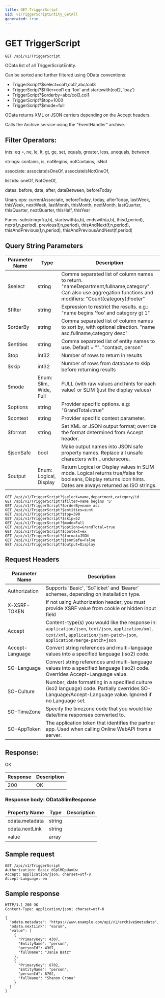 ```yaml
---
title: GET TriggerScript
uid: v1TriggerScriptEntity_GetAll
generated: true
---
```


# GET TriggerScript

```http
GET /api/v1/TriggerScript
```

OData list of all TriggerScriptEntity.


Can be sorted and further filtered using OData conventions:

* TriggerScript?$select=col1,col2,abc/col3
* TriggerScript?$filter=col1 eq 'foo' and startswith(col2, 'baz')
* TriggerScript?$orderby=abc/col3,col1
* TriggerScript?$top=1000
* TriggerScript?$mode=full


OData returns XML or JSON carriers depending on the Accept headers.


Calls the Archive service using the "EventHandler" archive.


## Filter Operators: ##

ints: eq =, ne, le, lt, gt, ge, set, equals, greater, less, unequals, between

strings: contains, is, notBegins, notContains, isNot

associate: associateIsOneOf, associateIsNotOneOf,  

list ids: oneOf, NotOneOf, 

dates: before, date, after, dateBetween, beforeToday

Unary ops: currentAssociate, beforeToday, today, afterToday, lastWeek, thisWeek, nextWeek, lastMonth, thisMonth, nextMonth, lastQuarter, thisQuarter, nextQuarter, thisHalf, thisYear

Funcs: substringof(a,b), startswith(a,b), endswith(a,b), this(f,period), next(f,n,period), previous(f,n,period), thisAndNext(f,n,period), thisAndPrevious(f,n,period), thisAndPreviousAndNext(f,period)






## Query String Parameters

| Parameter Name | Type |  Description |
|----------------|------|--------------|
| $select | string |  Comma separated list of column names to return. "nameDepartment,fullname,category". Can also use aggregation functions and modifiers: "Count(category):Footer" |
| $filter | string |  Expression to restrict the results. e.g.: "name begins 'foo' and category gt 1" |
| $orderBy | string |  Comma separated list of column names to sort by, with optional direction. "name asc,fullname,category desc" |
| $entities | string |  Comma separated list of entity names to use. Default = "". "contact, person" |
| $top | int32 |  Number of rows to return in results |
| $skip | int32 |  Number of rows from database to skip before returning results |
| $mode | Enum: Slim, Wide, Full |  FULL (with raw values and hints for each value) or SLIM (just the display values) |
| $options | string |  Provider specific options. e.g: "GrandTotal=true" |
| $context | string |  Provider specific context parameter. |
| $format | string |  Set XML or JSON output format; override the format determined from Accept header. |
| $jsonSafe | bool |  Make output names into JSON safe property names. Replace all unsafe characters with _ underscore. |
| $output | Enum: Logical, Display |  Return Logical or Display values in SLIM mode. Logical returns true/false for booleans, Display returns icon hints. Dates are always returned as ISO strings. |

```http
GET /api/v1/TriggerScript?$select=name,department,category/id
GET /api/v1/TriggerScript?$filter=name begins 'S'
GET /api/v1/TriggerScript?$orderBy=name asc
GET /api/v1/TriggerScript?$entities=sunt
GET /api/v1/TriggerScript?$top=399
GET /api/v1/TriggerScript?$skip=52
GET /api/v1/TriggerScript?$mode=Full
GET /api/v1/TriggerScript?$options=GrandTotal=true
GET /api/v1/TriggerScript?$context=ex
GET /api/v1/TriggerScript?$format=JSON
GET /api/v1/TriggerScript?$jsonSafe=False
GET /api/v1/TriggerScript?$output=Display
```


## Request Headers

| Parameter Name | Description |
|----------------|-------------|
| Authorization  | Supports 'Basic', 'SoTicket' and 'Bearer' schemes, depending on installation type. |
| X-XSRF-TOKEN   | If not using Authorization header, you must provide XSRF value from cookie or hidden input field |
| Accept         | Content-type(s) you would like the response in: `application/json`, `text/json`, `application/xml`, `text/xml`, `application/json-patch+json`, `application/merge-patch+json` |
| Accept-Language | Convert string references and multi-language values into a specified language (iso2) code. |
| SO-Language | Convert string references and multi-language values into a specified language (iso2) code. Overrides Accept-Language value. |
| SO-Culture | Number, date formatting in a specified culture (iso2 language) code. Partially overrides SO-Language/Accept-Language value. Ignored if no Language set. |
| SO-TimeZone | Specify the timezone code that you would like date/time responses converted to. |
| SO-AppToken | The application token that identifies the partner app. Used when calling Online WebAPI from a server. |


## Response:

OK

| Response | Description |
|----------------|-------------|
| 200 | OK |

### Response body: ODataSlimResponse

| Property Name | Type |  Description |
|----------------|------|--------------|
| odata.metadata | string |  |
| odata.nextLink | string |  |
| value | array |  |

## Sample request

```http!
GET /api/v1/TriggerScript
Authorization: Basic dGplMDpUamUw
Accept: application/json; charset=utf-8
Accept-Language: en
```

## Sample response

```http_
HTTP/1.1 200 OK
Content-Type: application/json; charset=utf-8

{
  "odata.metadata": "https://www.example.com/api/v1/archive$metadata",
  "odata.nextLink": "earum",
  "value": [
    {
      "PrimaryKey": 4307,
      "EntityName": "person",
      "personId": 4307,
      "fullName": "Janie Batz"
    },
    {
      "PrimaryKey": 8702,
      "EntityName": "person",
      "personId": 8702,
      "fullName": "Shanon Crona"
    }
  ]
}
```